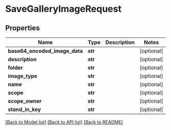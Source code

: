 # SaveGalleryImageRequest

## Properties
Name | Type | Description | Notes
------------ | ------------- | ------------- | -------------
**base64_encoded_image_data** | **str** |  | [optional] 
**description** | **str** |  | [optional] 
**folder** | **str** |  | [optional] 
**image_type** | **str** |  | [optional] 
**name** | **str** |  | [optional] 
**scope** | **str** |  | [optional] 
**scope_owner** | **str** |  | [optional] 
**stand_in_key** | **str** |  | [optional] 

[[Back to Model list]](../README.md#documentation-for-models) [[Back to API list]](../README.md#documentation-for-api-endpoints) [[Back to README]](../README.md)


